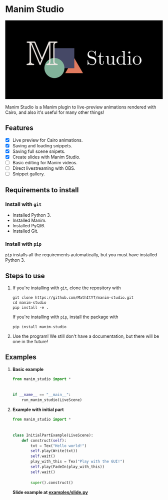 # Manim Studio

![Manim Studio](https://raw.githubusercontent.com/MathItYT/manim-studio/main/logo.png)

Manim Studio is a Manim plugin to live-preview animations rendered with Cairo, and also it's useful for many other things!

## Features
- [x] Live preview for Cairo animations.
- [x] Saving and loading snippets.
- [x] Saving full scene snipets.
- [x] Create slides with Manim Studio.
- [ ] Basic editing for Manim videos.
- [ ] Direct livestreaming with OBS.
- [ ] Snippet gallery.

## Requirements to install
### Install with `git`
- Installed Python 3.
- Installed Manim.
- Installed PyQt6.
- Installed Git.

### Install with `pip`
`pip` installs all the requirements automatically, but you must have installed Python 3.

## Steps to use
1. If you're installing with `git`, clone the repository with
   
   ```
   git clone https://github.com/MathItYT/manim-studio.git
   cd manim-studio
   pip install -e .
   ```
   
   If you're installing with `pip`, install the package with
   
   ```pip install manim-studio```

2. Use the program! We still don't have a documentation, but there will be one in the future!


## Examples

1. **Basic example**
   
   ```python
   from manim_studio import *


   if __name__ == "__main__":
       run_manim_studio(LiveScene)
   ```

2. **Example with initial part**
   
   ```python
   from manim_studio import *


   class InitialPartExample(LiveScene):
       def construct(self):
           txt = Tex("Hello world!")
           self.play(Write(txt))
           self.wait()
           play_with_this = Tex("Play with the GUI!")
           self.play(FadeIn(play_with_this))
           self.wait()
           
           super().construct()
   ```

   **Slide example at [examples/slide.py](https://github.com/MathItYT/manim-studio/blob/main/examples/slide.py)**
